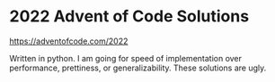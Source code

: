 # 2022 Advent of Code Solutions

https://adventofcode.com/2022

Written in python. I am going for speed of implementation over performance, prettiness, or generalizability. These solutions are ugly.
